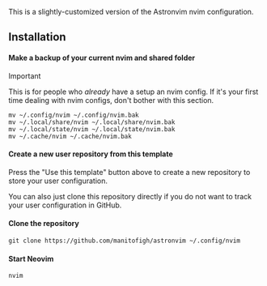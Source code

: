 This is a slightly-customized version of the Astronvim nvim configuration.

## Installation

#### Make a backup of your current nvim and shared folder

> [!IMPORTANT]
> This is for people who _already_ have a setup an nvim config.
> If it's your first time dealing with nvim configs, don't bother with this section.

```shell
mv ~/.config/nvim ~/.config/nvim.bak
mv ~/.local/share/nvim ~/.local/share/nvim.bak
mv ~/.local/state/nvim ~/.local/state/nvim.bak
mv ~/.cache/nvim ~/.cache/nvim.bak
```

#### Create a new user repository from this template

Press the "Use this template" button above to create a new repository to store your user configuration.

You can also just clone this repository directly if you do not want to track your user configuration in GitHub.

#### Clone the repository

```shell
git clone https://github.com/manitofigh/astronvim ~/.config/nvim
```

#### Start Neovim

```shell
nvim
```
